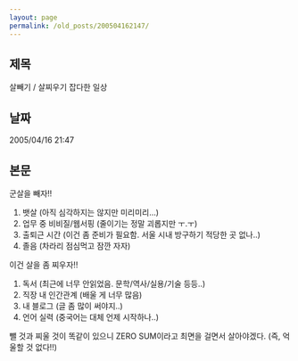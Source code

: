 ```yaml
---
layout: page
permalink: /old_posts/200504162147/
---
```


## 제목
살빼기 / 살찌우기 잡다한 일상

## 날짜
2005/04/16 21:47

## 본문
군살을 빼자!!

1. 뱃살 (아직 심각하지는 않지만 미리미리...)
2. 업무 중 비비질/웹서핑 (줄이기는 정말 괴롭지만 ㅜ.ㅜ)
3. 출퇴근 시간 (이건 좀 준비가 필요함. 서울 시내 방구하기 적당한 곳 없나..)
4. 졸음 (차라리 점심먹고 잠깐 자자)


이건 살을 좀 찌우자!!

1. 독서 (최근에 너무 안읽었음. 문학/역사/실용/기술 등등..)
2. 직장 내 인간관계 (배울 게 너무 많음) 
3. 내 블로그 (글 좀 많이 써야지..)
4. 언어 실력 (중국어는 대체 언제 시작하나..)


뺄 것과 찌울 것이 똑같이 있으니 ZERO SUM이라고 최면을 걸면서 살아야겠다. (즉, 억울할 것 없다!!)